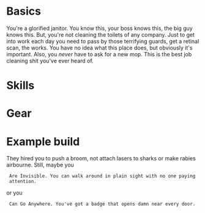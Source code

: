 # Basics

You're a glorified janitor. You know this, your boss knows this, the big guy
knows this. But, you're not cleaning the toilets of any company. Just to get
into work each day you need to pass by those terrifying guards, get a retinal
scan, the works. You have no idea what this place does, but obviously it's
important. Also, you *never* have to ask for a new mop. This is the best job
cleaning shit you've ever heard of.

# Skills

# Gear

# Example build

They hired you to push a broom, not attach lasers to sharks or make rabies
airbourne. Still, maybe you

     Are Invisible. You can walk around in plain sight with no one paying
     attention.

or you

     Can Go Anywhere. You've got a badge that opens damn near every door.

